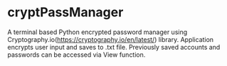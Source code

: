 # cryptPassManager
A terminal based Python encrypted password manager using Cryptography.io(https://cryptography.io/en/latest/) library. Application encrypts user input and saves to .txt file. Previously saved accounts and passwords can be accessed via View function.
